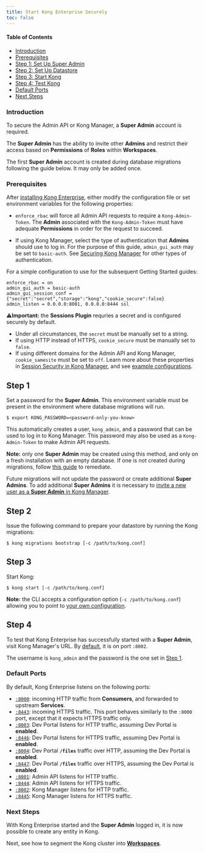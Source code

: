 ```yaml
---
title: Start Kong Enterprise Securely
toc: false
---
```

#### Table of Contents

- [Introduction](#introduction)
- [Prerequisites](#prerequisites)
- [Step 1: Set Up Super Admin](#step-1)
- [Step 2: Set Up Datastore](#step-2)
- [Step 3: Start Kong](#step-3)
- [Step 4: Test Kong](#step-4)
- [Default Ports](#default-ports)
- [Next Steps](#next-steps)

### Introduction

To secure the Admin API or Kong Manager, a **Super Admin** account is
required.

The **Super Admin** has the ability to invite other **Admins** and
restrict their access based on **Permissions** of **Roles** within
**Workspaces**.

The first **Super Admin** account is created during database migrations
following the guide below. It may only be added once.

### Prerequisites

After [installing Kong Enterprise](/enterprise/{{page.kong_version}}/deployment/installation/overview/),
either modify the configuration file or set environment variables for
the following properties:

* `enforce_rbac` will force all Admin API requests to require a
`Kong-Admin-Token`. The **Admin** associated with the `Kong-Admin-Token`
must have adequate **Permissions** in order for the request to succeed.

* If using Kong Manager, select the type of authentication that **Admins**
should use to log in. For the purpose of this guide, `admin_gui_auth`
may be set to `basic-auth`. See
[Securing Kong Manager](/enterprise/{{page.kong_version}}/kong-manager/security) for other types
of authentication.

For a simple configuration to use for the subsequent Getting
Started guides:

```
enforce_rbac = on
admin_gui_auth = basic-auth
admin_gui_session_conf = {"secret":"secret","storage":"kong","cookie_secure":false}
admin_listen = 0.0.0.0:8001, 0.0.0.0:8444 ssl
```

⚠️**Important:** the **Sessions Plugin** requries a secret and is configured securely by default.
* Under all circumstances, the `secret` must be manually set to a string.
* If using HTTP instead of HTTPS, `cookie_secure` must be manually set to `false`.
* If using different domains for the Admin API and Kong Manager, `cookie_samesite` must be set to `off`.
Learn more about these properties in [Session Security in Kong Manager](/enterprise/{{page.kong_version}}/kong-manager/authentication/sessions/#session-security), and see [example configurations](/enterprise/{{page.kong_version}}/kong-manager/authentication/sessions/#example-configurations).

## Step 1

Set a password for the **Super Admin**. This environment variable must
be present in the environment where database migrations will run.

```
$ export KONG_PASSWORD=<password-only-you-know>
```

This automatically creates a user, `kong_admin`, and a password that
can be used to log in to Kong Manager. This password may also be
used as a `Kong-Admin-Token` to make Admin API requests.

**Note:** only one **Super Admin** may be created using this method, and only
on a fresh installation with an empty database. If one is not created during migrations,
follow [this guide](/enterprise/{{page.kong_version}}/kong-manager/authentication/super-admin/#how-to-create-your-first-super-admin-account-post-installation) to remediate.

Future migrations will not update the password or create additional **Super Admins**.
To add additional **Super Admins** it is necessary to
[invite a new user as a **Super Admin** in Kong Manager](/enterprise/{{page.kong_version}}/kong-manager/administration/admins/invite/#how-to-invite-a-new-admin-from-the-organization-page).

## Step 2

Issue the following command to prepare your datastore by running the Kong migrations:

```
$ kong migrations bootstrap [-c /path/to/kong.conf]
```

## Step 3

Start Kong:

```
$ kong start [-c /path/to/kong.conf]
```

**Note:** the CLI accepts a configuration option (`-c /path/to/kong.conf`)
allowing you to point to [your own configuration](/gateway-oss/latest/configuration/#configuration-loading).

## Step 4

To test that Kong Enterprise has successfully started with a **Super Admin**,
visit Kong Manager's URL. By [default](#default-ports), it is on port `:8002`.

The username is `kong_admin` and the password is the one set in
[Step 1](#step-1).

### Default Ports

By default, Kong Enterprise listens on the following ports:

- [`:8000`](/enterprise/{{page.kong_version}}/property-reference/#proxy_listen): incoming HTTP traffic from **Consumers**, and forwarded to upstream
  **Services**.
- [`:8443`](/enterprise/{{page.kong_version}}/property-reference/#proxy_listen): incoming HTTPS traffic. This port behaves similarly to the `:8000`
  port, except that it expects HTTPS traffic only.
- [`:8003`](/enterprise/{{page.kong_version}}/property-reference/#portal_gui_listen): Dev Portal listens for HTTP traffic, assuming Dev Portal is **enabled**.
- [`:8446`](/enterprise/{{page.kong_version}}/property-reference/#portal_gui_listen): Dev Portal listens for HTTPS traffic, assuming Dev Portal is **enabled**.
- [`:8004`](/enterprise/{{page.kong_version}}/property-reference/#portal_api_listen): Dev Portal **`/files`** traffic over HTTP, assuming the Dev Portal is **enabled**.
- [`:8447`](/enterprise/{{page.kong_version}}/property-reference/#portal_api_listen): Dev Portal **`/files`** traffic over HTTPS, assuming the Dev Portal is **enabled**.
- [`:8001`](/enterprise/{{page.kong_version}}/property-reference/#admin_api_uri): Admin API listens for HTTP traffic.
- [`:8444`](/enterprise/{{page.kong_version}}/property-reference/#admin_api_uri): Admin API listens for HTTPS traffic.
- [`:8002`](/enterprise/{{page.kong_version}}/property-reference/#admin_gui_listen): Kong Manager listens for HTTP traffic.
- [`:8445`](/enterprise/{{page.kong_version}}/property-reference/#admin_gui_listen): Kong Manager listens for HTTPS traffic.

### Next Steps

With Kong Enterprise started and the **Super Admin** logged in, it is now
possible to create any entity in Kong.

Next, see how to segment the Kong cluster into
[**Workspaces**](/enterprise/{{page.kong_version}}/getting-started/add-workspace).
